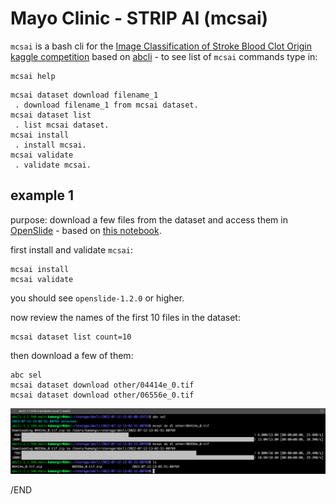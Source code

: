 # Mayo Clinic - STRIP AI (mcsai)

`mcsai` is a bash cli for the [Image Classification of Stroke Blood Clot Origin kaggle competition](https://www.kaggle.com/competitions/mayo-clinic-strip-ai/overview) based on [abcli](https://github.com/kamangir/awesome-bash-cli) - to see list of `mcsai` commands type in:

```
mcsai help
```
```
mcsai dataset download filename_1
 . download filename_1 from mcsai dataset.
mcsai dataset list
 . list mcsai dataset.
mcsai install
 . install mcsai.
mcsai validate
 . validate mcsai.
```

## example 1

purpose: download a few files from the dataset and access them in [OpenSlide](https://openslide.org/api/python/) - based on [this notebook](https://www.kaggle.com/code/naotous/openslide-how-to-open-whole-slide-images?scriptVersionId=100210828).

first install and validate `mcsai`:

```
mcsai install
mcsai validate
```

you should see `openslide-1.2.0` or higher.

now review the names of the first 10 files in the dataset:

```
mcsai dataset list count=10
```

then download a few of them:

```
abc sel
mcsai dataset download other/04414e_0.tif
mcsai dataset download other/06556e_0.tif
```

![image](abcli/assets/example1.png)

/END